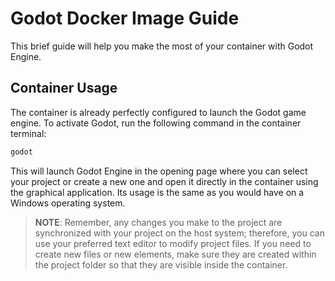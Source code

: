 # Godot Docker Image Guide

This brief guide will help you make the most of your container with Godot Engine.

## Container Usage

The container is already perfectly configured to launch the Godot game engine. To activate Godot, run the following command in the container terminal:

```bash
godot
```

This will launch Godot Engine in the opening page where you can select your project or create a new one and open it directly in the container using the graphical application. Its usage is the same as you would have on a Windows operating system.

> **NOTE**: Remember, any changes you make to the project are synchronized with your project on the host system; therefore, you can use your preferred text editor to modify project files. If you need to create new files or new elements, make sure they are created within the project folder so that they are visible inside the container.
>